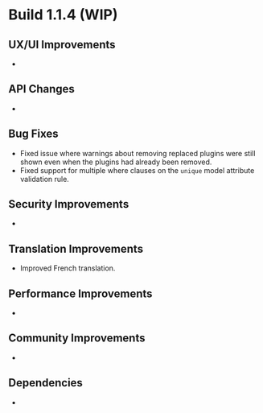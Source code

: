 # Build 1.1.4 (WIP)

## UX/UI Improvements
-

## API Changes
-

## Bug Fixes
- Fixed issue where warnings about removing replaced plugins were still shown even when the plugins had already been removed.
- Fixed support for multiple where clauses on the `unique` model attribute validation rule.

## Security Improvements
-

## Translation Improvements
- Improved French translation.

## Performance Improvements
-

## Community Improvements
-

## Dependencies
-
